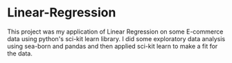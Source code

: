 # Linear-Regression
This project was my application of Linear Regression on some E-commerce data using python's sci-kit learn library. I did some exploratory data analysis using sea-born and pandas and then applied sci-kit learn to make a fit for the data.
